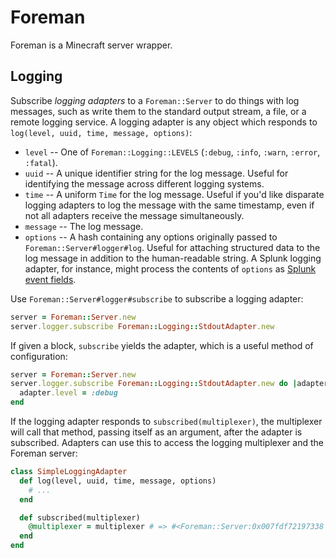 # Foreman

Foreman is a Minecraft server wrapper.

## Logging

Subscribe _logging adapters_ to a `Foreman::Server` to do things with log messages, such as write them to the standard output stream, a file, or a remote logging service. A logging adapter is any object which responds to `log(level, uuid, time, message, options)`:

* `level` -- One of `Foreman::Logging::LEVELS` (`:debug`, `:info`, `:warn`, `:error`, `:fatal`).
* `uuid` -- A unique identifier string for the log message. Useful for identifying the message across different logging systems.
* `time` -- A uniform `Time` for the log message. Useful if you'd like disparate logging adapters to log the message with the same timestamp, even if not all adapters receive the message simultaneously.
* `message` -- The log message.
* `options` -- A hash containing any options originally passed to `Foreman::Server#logger#log`. Useful for attaching structured data to the log message in addition to the human-readable string. A Splunk logging adapter, for instance, might process the contents of `options` as [Splunk event fields](http://docs.splunk.com/Splexicon:Field).

Use `Foreman::Server#logger#subscribe` to subscribe a logging adapter:

```ruby
server = Foreman::Server.new
server.logger.subscribe Foreman::Logging::StdoutAdapter.new
```

If given a block, `subscribe` yields the adapter, which is a useful method of configuration:

```ruby
server = Foreman::Server.new
server.logger.subscribe Foreman::Logging::StdoutAdapter.new do |adapter|
  adapter.level = :debug
end
```

If the logging adapter responds to `subscribed(multiplexer)`, the multiplexer will call that method, passing itself as an argument, after the adapter is subscribed. Adapters can use this to access the logging multiplexer and the Foreman server:

```ruby
class SimpleLoggingAdapter
  def log(level, uuid, time, message, options)
    # ...
  end

  def subscribed(multiplexer)
    @multiplexer = multiplexer # => #<Foreman::Server:0x007fdf72197338 ...>
  end
end
```
